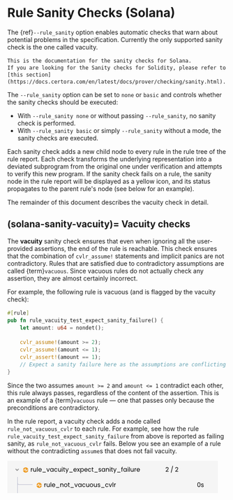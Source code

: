 Rule Sanity Checks (Solana)
==========================

The {ref}`--rule_sanity` option enables automatic checks that warn
about potential problems in the specification. Currently the only supported sanity check is the one called vacuity.

```{note}
This is the documentation for the sanity checks for Solana. 
If you are looking for the Sanity checks for Solidity, please refer to [this section](https://docs.certora.com/en/latest/docs/prover/checking/sanity.html).
```

The `--rule_sanity` option can be set to `none` or `basic` and controls whether the sanity checks should be executed:
 * With `--rule_sanity none` or without passing `--rule_sanity`, no sanity check is performed.
 * With `--rule_sanity basic` or simply `--rule_sanity` without a mode, the sanity checks are executed.

Each sanity check adds a new child node to every rule in the rule tree of the
rule report. Each check transforms the underlying representation into a deviated
subprogram from the original one under verification and attempts to verify this
new program.  If the sanity check fails on a rule, the sanity node in the rule
report will be displayed as a yellow icon, and its status propagates to the
parent rule's node (see below for an example).

The remainder of this document describes the vacuity check in detail. 

(solana-sanity-vacuity)=
Vacuity checks
--------------

The **vacuity** sanity check ensures that even when ignoring all the
user-provided assertions, the end of the rule is reachable. This check ensures
that the combination of `cvlr_assume!` statements and implicit panics are not
contradictory. Rules that are satisfied due to contradictory assumptions are
called {term}`vacuous`. Since vacuous rules do not actually check any
assertion, they are almost certainly incorrect.

For example, the following rule is vacuous (and is flagged by the vacuity check):

```rs
#[rule]
pub fn rule_vacuity_test_expect_sanity_failure() {
    let amount: u64 = nondet();

    cvlr_assume!(amount >= 2);
    cvlr_assume!(amount <= 1);
    cvlr_assert!(amount == 1); 
    // Expect a sanity failure here as the assumptions are conflicting
}
```

Since the two assumes `amount >= 2` and `amount <= 1` contradict each other, this rule
always passes, regardless of the content of the assertion. This is an
example of a {term}`vacuous` rule &mdash; one that passes only because the
preconditions are contradictory.

In the rule report, a vacuity check adds a node called `rule_not_vacuous_cvlr`
to each rule.  For example, see how the rule
`rule_vacuity_test_expect_sanity_failure` from above is reported as failing
sanity, as `rule_not_vacuous_cvlr` fails.  Below you see an example of a rule
without the contradicting `assume`s that does not fail vacuity.

![Screenshot of vacuity subrule](img/vacuity_check.png)